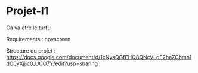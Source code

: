 # Projet-I1
Ca va être le turfu

Requirements : npyscreen

Structure du projet : https://docs.google.com/document/d/1cNysQGfEHQ8QNcVLoE2haZCbmn1dC0yXjjic0_UCO7Y/edit?usp=sharing